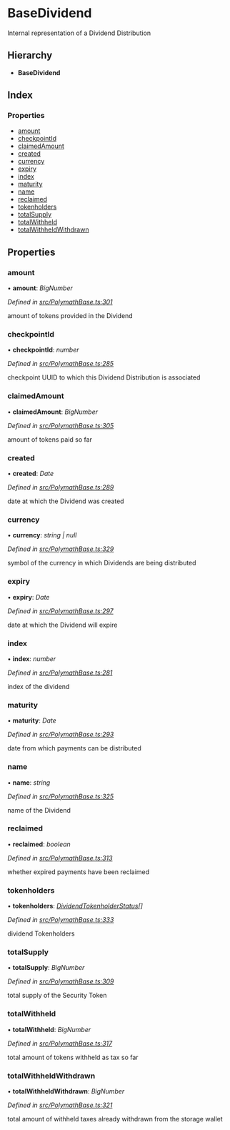 # BaseDividend

Internal representation of a Dividend Distribution

## Hierarchy

* **BaseDividend**

## Index

### Properties

* [amount](_polymathbase_.basedividend.md#amount)
* [checkpointId](_polymathbase_.basedividend.md#checkpointid)
* [claimedAmount](_polymathbase_.basedividend.md#claimedamount)
* [created](_polymathbase_.basedividend.md#created)
* [currency](_polymathbase_.basedividend.md#currency)
* [expiry](_polymathbase_.basedividend.md#expiry)
* [index](_polymathbase_.basedividend.md#index)
* [maturity](_polymathbase_.basedividend.md#maturity)
* [name](_polymathbase_.basedividend.md#name)
* [reclaimed](_polymathbase_.basedividend.md#reclaimed)
* [tokenholders](_polymathbase_.basedividend.md#tokenholders)
* [totalSupply](_polymathbase_.basedividend.md#totalsupply)
* [totalWithheld](_polymathbase_.basedividend.md#totalwithheld)
* [totalWithheldWithdrawn](_polymathbase_.basedividend.md#totalwithheldwithdrawn)

## Properties

### amount

• **amount**: _BigNumber_

_Defined in_ [_src/PolymathBase.ts:301_](https://github.com/PolymathNetwork/polymath-sdk/blob/550676f/src/PolymathBase.ts#L301)

amount of tokens provided in the Dividend

### checkpointId

• **checkpointId**: _number_

_Defined in_ [_src/PolymathBase.ts:285_](https://github.com/PolymathNetwork/polymath-sdk/blob/550676f/src/PolymathBase.ts#L285)

checkpoint UUID to which this Dividend Distribution is associated

### claimedAmount

• **claimedAmount**: _BigNumber_

_Defined in_ [_src/PolymathBase.ts:305_](https://github.com/PolymathNetwork/polymath-sdk/blob/550676f/src/PolymathBase.ts#L305)

amount of tokens paid so far

### created

• **created**: _Date_

_Defined in_ [_src/PolymathBase.ts:289_](https://github.com/PolymathNetwork/polymath-sdk/blob/550676f/src/PolymathBase.ts#L289)

date at which the Dividend was created

### currency

• **currency**: _string \| null_

_Defined in_ [_src/PolymathBase.ts:329_](https://github.com/PolymathNetwork/polymath-sdk/blob/550676f/src/PolymathBase.ts#L329)

symbol of the currency in which Dividends are being distributed

### expiry

• **expiry**: _Date_

_Defined in_ [_src/PolymathBase.ts:297_](https://github.com/PolymathNetwork/polymath-sdk/blob/550676f/src/PolymathBase.ts#L297)

date at which the Dividend will expire

### index

• **index**: _number_

_Defined in_ [_src/PolymathBase.ts:281_](https://github.com/PolymathNetwork/polymath-sdk/blob/550676f/src/PolymathBase.ts#L281)

index of the dividend

### maturity

• **maturity**: _Date_

_Defined in_ [_src/PolymathBase.ts:293_](https://github.com/PolymathNetwork/polymath-sdk/blob/550676f/src/PolymathBase.ts#L293)

date from which payments can be distributed

### name

• **name**: _string_

_Defined in_ [_src/PolymathBase.ts:325_](https://github.com/PolymathNetwork/polymath-sdk/blob/550676f/src/PolymathBase.ts#L325)

name of the Dividend

### reclaimed

• **reclaimed**: _boolean_

_Defined in_ [_src/PolymathBase.ts:313_](https://github.com/PolymathNetwork/polymath-sdk/blob/550676f/src/PolymathBase.ts#L313)

whether expired payments have been reclaimed

### tokenholders

• **tokenholders**: [_DividendTokenholderStatus_](_types_index_.dividendtokenholderstatus.md)_\[\]_

_Defined in_ [_src/PolymathBase.ts:333_](https://github.com/PolymathNetwork/polymath-sdk/blob/550676f/src/PolymathBase.ts#L333)

dividend Tokenholders

### totalSupply

• **totalSupply**: _BigNumber_

_Defined in_ [_src/PolymathBase.ts:309_](https://github.com/PolymathNetwork/polymath-sdk/blob/550676f/src/PolymathBase.ts#L309)

total supply of the Security Token

### totalWithheld

• **totalWithheld**: _BigNumber_

_Defined in_ [_src/PolymathBase.ts:317_](https://github.com/PolymathNetwork/polymath-sdk/blob/550676f/src/PolymathBase.ts#L317)

total amount of tokens withheld as tax so far

### totalWithheldWithdrawn

• **totalWithheldWithdrawn**: _BigNumber_

_Defined in_ [_src/PolymathBase.ts:321_](https://github.com/PolymathNetwork/polymath-sdk/blob/550676f/src/PolymathBase.ts#L321)

total amount of withheld taxes already withdrawn from the storage wallet

